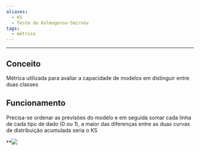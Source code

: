 ```yaml
---
aliases:
  - KS
  - Teste de Kolmogorov-Smirnov
tags:
  - métrica
---
```


---
## Conceito

Métrica utilizada para avaliar a capacidade de modelos em distinguir entre duas classes

## Funcionamento

Precisa-se ordenar as previsões do modelo e em seguida somar cada linha de cada tipo de dado (0 ou 1), a maior das diferenças entre as duas curvas de distribuição acumulada seria o KS

**![](https://lh7-rt.googleusercontent.com/docsz/AD_4nXf2rugdVNVybAA6OBHe0g1i_eAnLVxl-NbPqYuD5ekNb5M7KA4dulLNjRTWDHx-awmSST7V_2wEccd2NijPXMdKY3pZV-2P5kdOLCEC2PDNUABYmMvpcY0A4V3vMQDae3q59raQ7weGtx9Tchk8oTHMuJk?key=FD8xSw8XyBC4bNEqlub46g)